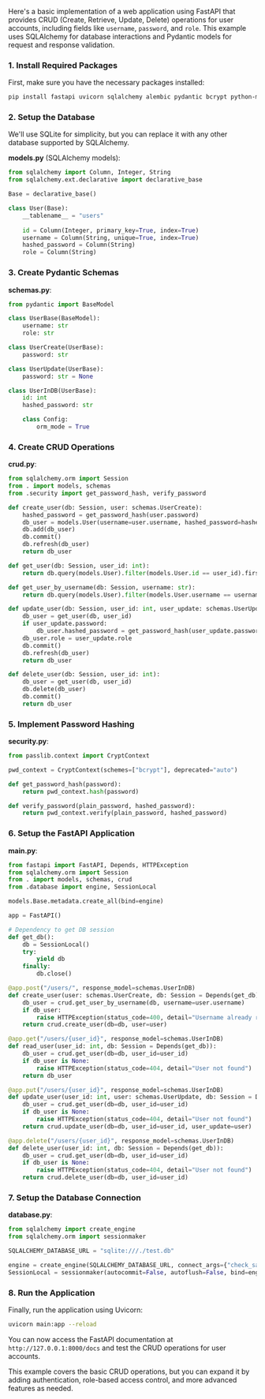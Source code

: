 Here's a basic implementation of a web application using FastAPI that provides CRUD (Create, Retrieve, Update, Delete) operations for user accounts, including fields like `username`, `password`, and `role`. This example uses SQLAlchemy for database interactions and Pydantic models for request and response validation.

### 1. Install Required Packages

First, make sure you have the necessary packages installed:

```bash
pip install fastapi uvicorn sqlalchemy alembic pydantic bcrypt python-multipart
```

### 2. Setup the Database

We'll use SQLite for simplicity, but you can replace it with any other database supported by SQLAlchemy.

**models.py** (SQLAlchemy models):

```python
from sqlalchemy import Column, Integer, String
from sqlalchemy.ext.declarative import declarative_base

Base = declarative_base()

class User(Base):
    __tablename__ = "users"
    
    id = Column(Integer, primary_key=True, index=True)
    username = Column(String, unique=True, index=True)
    hashed_password = Column(String)
    role = Column(String)
```

### 3. Create Pydantic Schemas

**schemas.py**:

```python
from pydantic import BaseModel

class UserBase(BaseModel):
    username: str
    role: str

class UserCreate(UserBase):
    password: str

class UserUpdate(UserBase):
    password: str = None

class UserInDB(UserBase):
    id: int
    hashed_password: str

    class Config:
        orm_mode = True
```

### 4. Create CRUD Operations

**crud.py**:

```python
from sqlalchemy.orm import Session
from . import models, schemas
from .security import get_password_hash, verify_password

def create_user(db: Session, user: schemas.UserCreate):
    hashed_password = get_password_hash(user.password)
    db_user = models.User(username=user.username, hashed_password=hashed_password, role=user.role)
    db.add(db_user)
    db.commit()
    db.refresh(db_user)
    return db_user

def get_user(db: Session, user_id: int):
    return db.query(models.User).filter(models.User.id == user_id).first()

def get_user_by_username(db: Session, username: str):
    return db.query(models.User).filter(models.User.username == username).first()

def update_user(db: Session, user_id: int, user_update: schemas.UserUpdate):
    db_user = get_user(db, user_id)
    if user_update.password:
        db_user.hashed_password = get_password_hash(user_update.password)
    db_user.role = user_update.role
    db.commit()
    db.refresh(db_user)
    return db_user

def delete_user(db: Session, user_id: int):
    db_user = get_user(db, user_id)
    db.delete(db_user)
    db.commit()
    return db_user
```

### 5. Implement Password Hashing

**security.py**:

```python
from passlib.context import CryptContext

pwd_context = CryptContext(schemes=["bcrypt"], deprecated="auto")

def get_password_hash(password):
    return pwd_context.hash(password)

def verify_password(plain_password, hashed_password):
    return pwd_context.verify(plain_password, hashed_password)
```

### 6. Setup the FastAPI Application

**main.py**:

```python
from fastapi import FastAPI, Depends, HTTPException
from sqlalchemy.orm import Session
from . import models, schemas, crud
from .database import engine, SessionLocal

models.Base.metadata.create_all(bind=engine)

app = FastAPI()

# Dependency to get DB session
def get_db():
    db = SessionLocal()
    try:
        yield db
    finally:
        db.close()

@app.post("/users/", response_model=schemas.UserInDB)
def create_user(user: schemas.UserCreate, db: Session = Depends(get_db)):
    db_user = crud.get_user_by_username(db, username=user.username)
    if db_user:
        raise HTTPException(status_code=400, detail="Username already registered")
    return crud.create_user(db=db, user=user)

@app.get("/users/{user_id}", response_model=schemas.UserInDB)
def read_user(user_id: int, db: Session = Depends(get_db)):
    db_user = crud.get_user(db=db, user_id=user_id)
    if db_user is None:
        raise HTTPException(status_code=404, detail="User not found")
    return db_user

@app.put("/users/{user_id}", response_model=schemas.UserInDB)
def update_user(user_id: int, user: schemas.UserUpdate, db: Session = Depends(get_db)):
    db_user = crud.get_user(db=db, user_id=user_id)
    if db_user is None:
        raise HTTPException(status_code=404, detail="User not found")
    return crud.update_user(db=db, user_id=user_id, user_update=user)

@app.delete("/users/{user_id}", response_model=schemas.UserInDB)
def delete_user(user_id: int, db: Session = Depends(get_db)):
    db_user = crud.get_user(db=db, user_id=user_id)
    if db_user is None:
        raise HTTPException(status_code=404, detail="User not found")
    return crud.delete_user(db=db, user_id=user_id)
```

### 7. Setup the Database Connection

**database.py**:

```python
from sqlalchemy import create_engine
from sqlalchemy.orm import sessionmaker

SQLALCHEMY_DATABASE_URL = "sqlite:///./test.db"

engine = create_engine(SQLALCHEMY_DATABASE_URL, connect_args={"check_same_thread": False})
SessionLocal = sessionmaker(autocommit=False, autoflush=False, bind=engine)
```

### 8. Run the Application

Finally, run the application using Uvicorn:

```bash
uvicorn main:app --reload
```

You can now access the FastAPI documentation at `http://127.0.0.1:8000/docs` and test the CRUD operations for user accounts. 

This example covers the basic CRUD operations, but you can expand it by adding authentication, role-based access control, and more advanced features as needed.